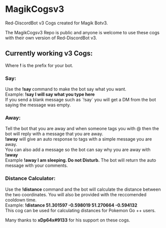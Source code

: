 <h1>MagikCogsv3</h1>
Red-DiscordBot v3 Cogs created for Magik Botv3.

The MagikCogsv3 Repo is public and anyone is welcome to use these cogs with their own version of Red-DiscordBot v3.

<h2>Currently working v3 Cogs:</h2>

Where <b>!</b> is the prefix for your bot.

<h3><b>Say:</b><br></h3>
Use the <b>!say <text></b> command to make the bot say what you want.<br>
  Example: <b>!say I will say what you type here</b><br>
If you send a blank message such as `!say` you will get a DM from the bot saying the message was empty.

<h3><b>Away:</b><br></h3>
Tell the bot that you are away and when someone tags you with @ then the bot will reply with a message that you are away.<br> 
<b>!away</b> will give an auto response to tags with a simple message you are away. <br>
You can also add a message so the bot can say why you are away with <b>!away <message></b><br>
Example <b>!away I am sleeping. Do not Disturb.</b> The bot will return the auto message with your comments. <p>
  
<h3><b>Distance Calculator:</b><br></h3>
Use the <b>!distance <coords></b> command and the bot will calculate the distance between the two coordinates. You will also be provided with the reccomended cooldown time.<br>
Example: <b>!distance 51.301597 -0.598019 51.270664 -0.594132</b><br>
This cog can be used for calculating distances for Pokemon Go ++ users. 
  
  Many thanks to <b>xDp64x#9133</b> for his support on these cogs. 
  
  
